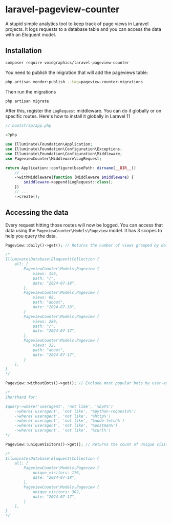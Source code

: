 # laravel-pageview-counter

A stupid simple analytics tool to keep track of page views in Laravel projects. It logs requests to a database table and you can access the data with an Eloquent model.

## Installation

```bash
composer require voidgraphics/laravel-pageview-counter
```

You need to publish the migration that will add the pageviews table: 

```bash
php artisan vendor:publish --tag=pageview-counter-migrations
```

Then run the migrations

```bash
php artisan migrate
```

After this, register the `LogRequest` middleware. You can do it globally or on specific routes. Here's how to install it globally in Laravel 11

```php
// bootstrap/app.php

<?php

use Illuminate\Foundation\Application;
use Illuminate\Foundation\Configuration\Exceptions;
use Illuminate\Foundation\Configuration\Middleware;
use PageviewCounter\Middleware\LogRequest;

return Application::configure(basePath: dirname(__DIR__))
    // ...
    ->withMiddleware(function (Middleware $middleware) {
        $middleware->append(LogRequest::class);
    })
    // ...
    ->create();
```

## Accessing the data

Every request hitting those routes will now be logged. You can access that data using the `PageviewCounter\Models\Pageview` model. It has 3 scopes to help you query the data.

```php
Pageview::daily()->get(); // Returns the number of views grouped by date and path.

/*
Illuminate\Database\Eloquent\Collection {
    all: [
        PageviewCounter\Models\Pageview {
            views: 156,
            path: "/",
            date: "2024-07-18",
        },
        PageviewCounter\Models\Pageview {
            views: 68,
            path: "about",
            date: "2024-07-18",
        }
        PageviewCounter\Models\Pageview {
            views: 289,
            path: "/",
            date: "2024-07-17",
        },
        PageviewCounter\Models\Pageview {
            views: 32,
            path: "about",
            date: "2024-07-17",
        }
    ],
}
*/
```

```php
Pageview::withoutBots()->get(); // Exclude most popular bots by user-agent

/*
Shorthand for: 

$query->where('useragent', 'not like', '%bot%')
    ->where('useragent', 'not like', '%python-requests%')
    ->where('useragent', 'not like', '%http%')
    ->where('useragent', 'not like', '%node-fetch%')
    ->where('useragent', 'not like', '%postman%')
    ->where('useragent', 'not like', '%curl%')
*/
```

```php
Pageview::uniqueVisitors()->get(); // Returns the count of unique visitors, grouped by date

/*
Illuminate\Database\Eloquent\Collection {
    all: [
        PageviewCounter\Models\Pageview {
            unique_visitors: 176,
            date: "2024-07-18",
        },
        PageviewCounter\Models\Pageview {
            unique_visitors: 302,
            date: "2024-07-17",
        }
    ],
}
*/
```